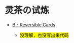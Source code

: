 # 灵茶の试炼

- [B - Reversible Cards](https://atcoder.jp/contests/arc111/tasks/arc111_b)
  
  - <mark>没理解，也没写出来代码</mark>
